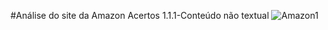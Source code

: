 #Análise do site da Amazon
Acertos
1.1.1-Conteúdo não textual
![Amazon1](https://user-images.githubusercontent.com/89108257/186421831-1879ec1a-c943-41f4-986b-bfb7839ba6c9.png)
